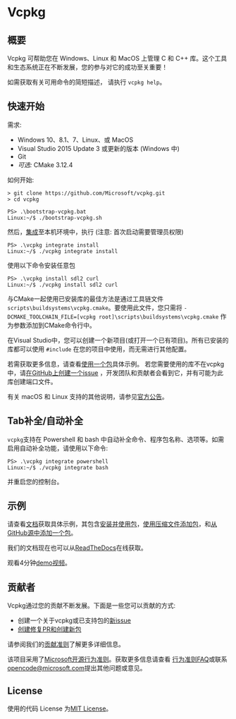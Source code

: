 # Vcpkg

## 概要
Vcpkg 可帮助您在 Windows、Linux 和 MacOS 上管理 C 和 C++ 库。这个工具和生态系统正在不断发展，您的参与对它的成功至关重要！

如需获取有关可用命令的简短描述， 请执行 `vcpkg help`。

## 快速开始
需求:
- Windows 10、8.1、7、Linux、或 MacOS
- Visual Studio 2015 Update 3 或更新的版本 (Windows 中)
- Git
- *可选:* CMake 3.12.4

如何开始:
```
> git clone https://github.com/Microsoft/vcpkg.git
> cd vcpkg

PS> .\bootstrap-vcpkg.bat
Linux:~/$ ./bootstrap-vcpkg.sh
```

然后，[集成](docs/users/integration.md)至本机环境中，执行 (注意: 首次启动需要管理员权限)
```
PS> .\vcpkg integrate install
Linux:~/$ ./vcpkg integrate install
```

使用以下命令安装任意包
```
PS> .\vcpkg install sdl2 curl
Linux:~/$ ./vcpkg install sdl2 curl
```

与CMake一起使用已安装库的最佳方法是通过工具链文件 `scripts\buildsystems\vcpkg.cmake`。要使用此文件，您只需将 `-DCMAKE_TOOLCHAIN_FILE=[vcpkg root]\scripts\buildsystems\vcpkg.cmake` 作为参数添加到CMake命令行中。

在Visual Studio中，您可以创建一个新项目(或打开一个已有项目)。所有已安装的库都可以使用 `#include` 在您的项目中使用，而无需进行其他配置。

若需获取更多信息，请查看[使用一个包](docs/examples/installing-and-using-packages.md)具体示例。 若您需要使用的库不在vcpkg中，请[在GitHub上创建一个issue](https://github.com/microsoft/vcpkg/issues) ，开发团队和贡献者会看到它，并有可能为此库创建端口文件。

有关 macOS 和 Linux 支持的其他说明，请参见[官方公告](https://blogs.msdn.microsoft.com/vcblog/2018/04/24/announcing-a-single-c-library-manager-for-linux-macos-and-windows-vcpkg/)。

## Tab补全/自动补全
`vcpkg`支持在 Powershell 和 bash 中自动补全命令、程序包名称、选项等。如需启用自动补全功能，请使用以下命令:
```
PS> .\vcpkg integrate powershell
Linux:~/$ ./vcpkg integrate bash
```
并重启您的控制台。


## 示例
请查看[文档](docs/index.md)获取具体示例，其包含[安装并使用包](docs/examples/installing-and-using-packages.md)，[使用压缩文件添加包](docs/examples/packaging-zipfiles.md)，和[从GitHub源中添加一个包](docs/examples/packaging-github-repos.md)。

我们的文档现在也可以从[ReadTheDocs](https://vcpkg.readthedocs.io/)在线获取。

观看4分钟[demo视频](https://www.youtube.com/watch?v=y41WFKbQFTw)。

## 贡献者
Vcpkg通过您的贡献不断发展。下面是一些您可以贡献的方式:

* 创建一个关于vcpkg或已支持包的[新issue](https://github.com/Microsoft/vcpkg/issues)
* [创建修复PR和创建新包](https://github.com/Microsoft/vcpkg/pulls)

请参阅我们的[贡献准则](CONTRIBUTING.md)了解更多详细信息。

该项目采用了[Microsoft开源行为准则](https://opensource.microsoft.com/codeofconduct/)。获取更多信息请查看 [行为准则FAQ](https://opensource.microsoft.com/codeofconduct/faq/)或联系[opencode@microsoft.com](mailto:opencode@microsoft.com)提出其他问题或意见。

## License

使用的代码 License 为[MIT License](LICENSE.txt)。
